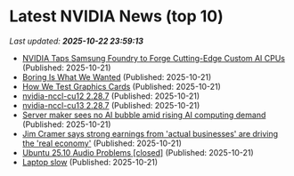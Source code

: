 # Latest NVIDIA News (top 10)
_Last updated: **2025-10-22 23:59:13**_

- [NVIDIA Taps Samsung Foundry to Forge Cutting-Edge Custom AI CPUs](https://www.androidheadlines.com/2025/10/nvidia-samsung-foundry-partnership-ai-cpus-xpus-chips.html) (Published: 2025-10-21)
- [Boring Is What We Wanted](https://512pixels.net/2025/10/boring-is-what-we-wanted/) (Published: 2025-10-21)
- [How We Test Graphics Cards](https://me.pcmag.com/en/graphics-cards/33027/how-we-test-graphics-cards) (Published: 2025-10-21)
- [nvidia-nccl-cu12 2.28.7](https://pypi.org/project/nvidia-nccl-cu12/2.28.7/) (Published: 2025-10-21)
- [nvidia-nccl-cu13 2.28.7](https://pypi.org/project/nvidia-nccl-cu13/2.28.7/) (Published: 2025-10-21)
- [Server maker sees no AI bubble amid rising AI computing demand](https://www.digitimes.com/news/a20251021PD231/asrock-demand-pegatron-market-subsidiary.html) (Published: 2025-10-21)
- [Jim Cramer says strong earnings from 'actual businesses' are driving the 'real economy'](https://www.cnbc.com/2025/10/21/jim-cramer-earnings-real-economy.html) (Published: 2025-10-21)
- [Ubuntu 25.10 Audio Problems [closed]](https://askubuntu.com/questions/1557645/ubuntu-25-10-audio-problems) (Published: 2025-10-21)
- [Laptop slow](https://www.bleepingcomputer.com/forums/t/811485/laptop-slow/) (Published: 2025-10-21)

